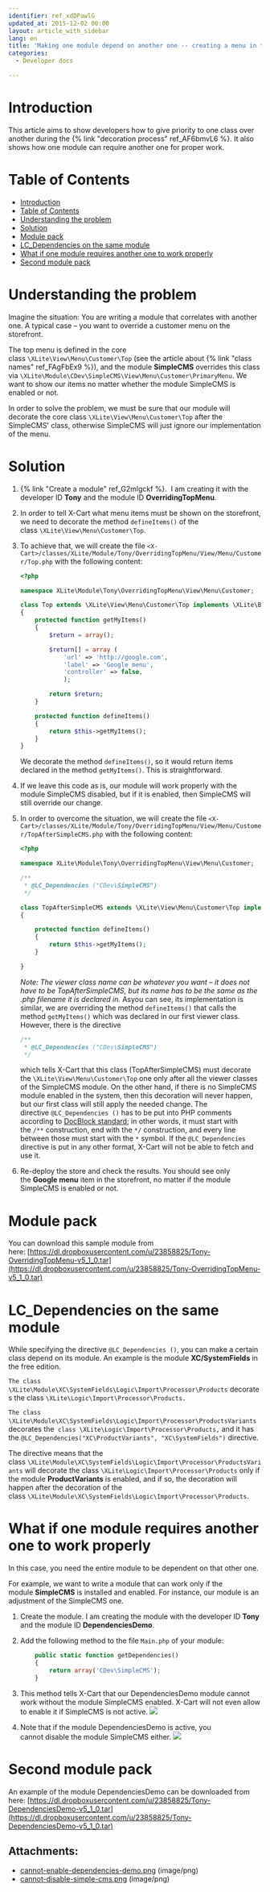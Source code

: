 ```yaml
---
identifier: ref_xdDPawlG
updated_at: 2015-12-02 00:00
layout: article_with_sidebar
lang: en
title: 'Making one module depend on another one -- creating a menu in the customer area'
categories:
  - Developer docs

---
```



# Introduction

This article aims to show developers how to give priority to one class over another during the {% link "decoration process" ref_AF6bmvL6 %}. It also shows how one module can require another one for proper work.

# Table of Contents

*   [Introduction](#introduction)
*   [Table of Contents](#table-of-contents)
*   [Understanding the problem](#understanding-the-problem)
*   [Solution](#solution)
*   [Module pack](#module-pack)
*   [LC_Dependencies on the same module](#lc_dependencies-on-the-same-module)
*   [What if one module requires another one to work properly](#what-if-one-module-requires-another-one-to-work-properly)
*   [Second module pack](#second-module-pack)

# Understanding the problem

Imagine the situation: You are writing a module that correlates with another one. A typical case – you want to override a customer menu on the storefront.

The top menu is defined in the core class `\XLite\View\Menu\Customer\Top` (see the article about {% link "class names" ref_FAgFbEx9 %}), and the module **SimpleCMS** overrides this class via `\XLite\Module\CDev\SimpleCMS\View\Menu\Customer\PrimaryMenu`. We want to show our items no matter whether the module SimpleCMS is enabled or not.

In order to solve the problem, we must be sure that our module will decorate the core class `\XLite\View\Menu\Customer\Top` after the SimpleCMS' class, otherwise SimpleCMS will just ignore our implementation of the menu.

# Solution

1.  {% link "Create a module" ref_G2mlgckf %}.  I am creating it with the developer ID **Tony** and the module ID **OverridingTopMenu**.
2.  In order to tell X-Cart what menu items must be shown on the storefront, we need to decorate the method `defineItems()` of the class `\XLite\View\Menu\Customer\Top`.
3.  To achieve that, we will create the file `<X-Cart>/classes/XLite/Module/Tony/OverridingTopMenu/View/Menu/Customer/Top.php` with the following content: 

    ```php
    <?php

    namespace XLite\Module\Tony\OverridingTopMenu\View\Menu\Customer;

    class Top extends \XLite\View\Menu\Customer\Top implements \XLite\Base\IDecorator 
    {
        protected function getMyItems()
        {
            $return = array();

            $return[] = array (
                'url' => 'http://google.com',
                'label' => 'Google menu',
                'controller' => false,
                );

            return $return;
        }

        protected function defineItems()
        {
            return $this->getMyItems();
        }
    }
    ```

    We decorate the method `defineItems()`, so it would return items declared in the method `getMyItems()`. This is straightforward.

4.  If we leave this code as is, our module will work properly with the module SimpleCMS disabled, but if it is enabled, then SimpleCMS will still override our change.
5.  In order to overcome the situation, we will create the file `<X-Cart>/classes/XLite/Module/Tony/OverridingTopMenu/View/Menu/Customer/TopAfterSimpleCMS.php` with the following content: 

    ```php
    <?php

    namespace XLite\Module\Tony\OverridingTopMenu\View\Menu\Customer;

    /**
     * @LC_Dependencies ("CDev\SimpleCMS")
     */

    class TopAfterSimpleCMS extends \XLite\View\Menu\Customer\Top implements \XLite\Base\IDecorator 
    {

    	protected function defineItems()
        {
            return $this->getMyItems();
        }

    }
    ```

    _Note: The viewer class name can be whatever you want – it does not have to be TopAfterSimpleCMS, but its name has to be the same as the .php filename it is declared_ _in._
    Asyou can see, its implementation is similar, we are overriding the method `defineItems()` that calls the method `getMyItems()` which was declared in our first viewer class. However, there is the directive 

    ```php
    /**
     * @LC_Dependencies ("CDev\SimpleCMS")
     */
    ```

    which tells X-Cart that this class (TopAfterSimpleCMS) must decorate the `\XLite\View\Menu\Customer\Top` one only after all the viewer classes of the SimpleCMS module. On the other hand, if there is no SimpleCMS module enabled in the system, then this decoration will never happen, but our first class will still apply the needed change.
    The directive `@LC_Dependencies ()` has to be put into PHP comments according to [DocBlock standard](http://www.phpdoc.org/docs/latest/getting-started/your-first-set-of-documentation.html#what-does-a-docblock-look-like); in other words, it must start with the `/**` construction, end with the `*/` construction, and every line between those must start with the `*` symbol. If the `@LC_Dependencies` directive is put in any other format, X-Cart will not be able to fetch and use it.

6.  Re-deploy the store and check the results. You should see only the **Google menu** item in the storefront, no matter if the module SimpleCMS is enabled or not.

# Module pack

You can download this sample module from here: [https://dl.dropboxusercontent.com/u/23858825/Tony-OverridingTopMenu-v5_1_0.tar](https://dl.dropboxusercontent.com/u/23858825/Tony-OverridingTopMenu-v5_1_0.tar)

# LC_Dependencies on the same module

While specifying the directive `@LC_Dependencies ()`, you can make a certain class depend on its module. An example is the module **XC/SystemFields** in the free edition.

`The class \XLite\Module\XC\SystemFields\Logic\Import\Processor\Products` decorates the class `\XLite\Logic\Import\Processor\Products.`

`The class \XLite\Module\XC\SystemFields\Logic\Import\Processor\ProductsVariants` decorates the` class \XLite\Logic\Import\Processor\Products,` and it has the `@LC_Dependencies("XC\ProductVariants", "XC\SystemFields")` directive.

The directive means that the class `\XLite\Module\XC\SystemFields\Logic\Import\Processor\ProductsVariants` will decorate the class `\XLite\Logic\Import\Processor\Products` only if the module **ProductVariants** is enabled, and if so, the decoration will happen after the decoration of the class `\XLite\Module\XC\SystemFields\Logic\Import\Processor\Products`.

# What if one module requires another one to work properly

In this case, you need the entire module to be dependent on that other one.

For example, we want to write a module that can work only if the module **SimpleCMS** is installed and enabled. For instance, our module is an adjustment of the SimpleCMS one.

1.  Create the module. I am creating the module with the developer ID **Tony** and the module ID **DependenciesDemo**.
2.  Add the following method to the file `Main.php` of your module: 

    ```php
        public static function getDependencies()
        {
            return array('CDev\SimpleCMS');
        }
    ```

3.  This method tells X-Cart that our DependenciesDemo module cannot work without the module SimpleCMS enabled. X-Cart will not even allow to enable it if SimpleCMS is not active. ![]({{site.baseurl}}/attachments/8224842/8355885.png?effects=drop-shadow)
4.  Note that if the module DependenciesDemo is active, you cannot disable the module SimpleCMS either.
    ![]({{site.baseurl}}/attachments/8224842/8355886.png?effects=drop-shadow)

# Second module pack

An example of the module DependenciesDemo can be downloaded from here: [https://dl.dropboxusercontent.com/u/23858825/Tony-DependenciesDemo-v5_1_0.tar](https://dl.dropboxusercontent.com/u/23858825/Tony-DependenciesDemo-v5_1_0.tar)

## Attachments:

* [cannot-enable-dependencies-demo.png]({{site.baseurl}}/attachments/8224842/8355885.png) (image/png)
* [cannot-disable-simple-cms.png]({{site.baseurl}}/attachments/8224842/8355886.png) (image/png)